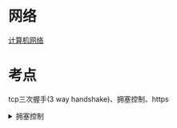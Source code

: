 # 网络

[计算机网络](../计算机网络.md)



# 考点

tcp三次握手(3 way handshake)、拥塞控制、https

<details>
    <summary>拥塞控制</summary>
    <strong>Hidden</strong?





## https认证过程

